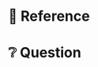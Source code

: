 # 📖 Reference

<!-- 페이지와 장을 함께 적어주세요! (ex. 3장 99쪽) -->



<!-- 이해가 가지 않는 부분의 전문을 적어주세요! 만약 너무 길다면 요약해서 적어도 괜찮습니다! 🥰 -->



#  ❔ Question

<!-- 토론하고 싶은 내용이나 질문을 적어주세요 -->